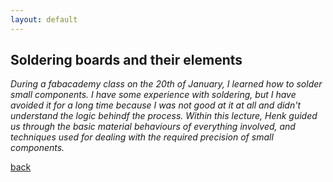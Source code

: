 ```yaml
---
layout: default
---
```


## Soldering boards and their elements

_During a fabacademy class on the 20th of January, I learned how to solder small components. I have some experience with soldering, but I have avoided it for a long time because I was not good at it at all and didn't understand the logic behindf the process. Within this lecture, Henk guided us through the basic material behaviours of everything involved, and techniques used for dealing with the required precision of small components._

[back](./)
